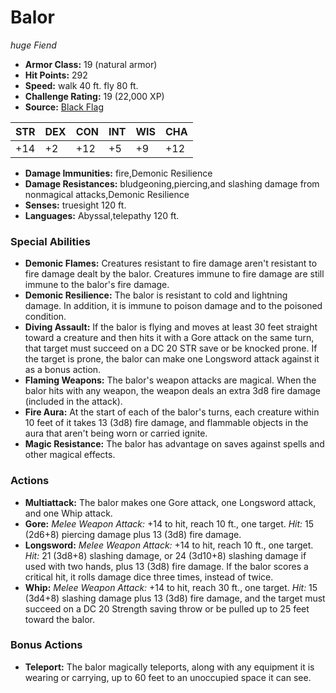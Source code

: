 # Balor

*huge* *Fiend*

- **Armor Class:** 19 (natural armor)
- **Hit Points:** 292 
- **Speed:** walk 40 ft. fly 80 ft.
- **Challenge Rating:** 19 (22,000 XP)
- **Source:** [Black Flag](https://koboldpress.com/kpstore/product/tovrpg-pg-mv/)

| STR | DEX | CON | INT | WIS | CHA |
| --- | --- | --- | --- | --- | --- |
| +14 | +2 | +12 | +5 | +9 | +12 |

- **Damage Immunities:** fire,Demonic Resilience
- **Damage Resistances:** bludgeoning,piercing,and slashing damage from nonmagical attacks,Demonic Resilience
- **Senses:** truesight 120 ft.
- **Languages:** Abyssal,telepathy 120 ft.

### Special Abilities

- **Demonic Flames:** Creatures resistant to fire damage aren't resistant to fire damage dealt by the balor. Creatures immune to fire damage are still immune to the balor's fire damage.
- **Demonic Resilience:** The balor is resistant to cold and lightning damage. In addition, it is immune to poison damage and to the poisoned condition.
- **Diving Assault:** If the balor is flying and moves at least 30 feet straight toward a creature and then hits it with a Gore attack on the same turn, that target must succeed on a DC 20 STR save or be knocked prone. If the target is prone, the balor can make one Longsword attack against it as a bonus action.
- **Flaming Weapons:** The balor's weapon attacks are magical. When the balor hits with any weapon, the weapon deals an extra 3d8 fire damage (included in the attack).
- **Fire Aura:** At the start of each of the balor's turns, each creature within 10 feet of it takes 13 (3d8) fire damage, and flammable objects in the aura that aren't being worn or carried ignite.
- **Magic Resistance:** The balor has advantage on saves against spells and other magical effects.

### Actions

- **Multiattack:** The balor makes one Gore attack, one Longsword attack, and one Whip attack.
- **Gore:** _Melee Weapon Attack:_ +14 to hit, reach 10 ft., one target. _Hit:_ 15 (2d6+8) piercing damage plus 13 (3d8) fire damage.
- **Longsword:** _Melee Weapon Attack:_ +14 to hit, reach 10 ft., one target. _Hit:_ 21 (3d8+8) slashing damage, or 24 (3d10+8) slashing damage if used with two hands, plus 13 (3d8) fire damage. If the balor scores a critical hit, it rolls damage dice three times, instead of twice.
- **Whip:** _Melee Weapon Attack:_ +14 to hit, reach 30 ft., one target. _Hit:_ 15 (3d4+8) slashing damage plus 13 (3d8) fire damage, and the target must succeed on a DC 20 Strength saving throw or be pulled up to 25 feet toward the balor.

### Bonus Actions

- **Teleport:** The balor magically teleports, along with any equipment it is wearing or carrying, up to 60 feet to an unoccupied space it can see.
